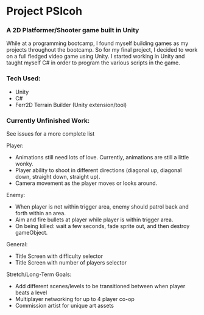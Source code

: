 # Project PSIcoh

### A 2D Platformer/Shooter game built in Unity
While at a programming bootcamp, I found myself building games as my projects throughout the bootcamp. So for my final project, I decided to work on a full fledged video game using Unity. I started working in Unity and taught myself C# in order to program the various scripts in the game.

### Tech Used:
- Unity
- C#
- Ferr2D Terrain Builder (Unity extension/tool)

### Currently Unfinished Work:
See issues for a more complete list

Player:
- Animations still need lots of love. Currently, animations are still a little wonky.
- Player ability to shoot in different directions (diagonal up, diagonal down, straight down, straight up).
- Camera movement as the player moves or looks around.

Enemy:
- When player is not within trigger area, enemy should patrol back and forth within an area.
- Aim and fire bullets at player while player is within trigger area.
- On being killed: wait a few seconds, fade sprite out, and then destroy gameObject.

General:
- Title Screen with difficulty selector
- Title Screen with number of players selector

Stretch/Long-Term Goals:
- Add different scenes/levels to be transitioned between when player beats a level
- Multiplayer networking for up to 4 player co-op
- Commission artist for unique art assets
